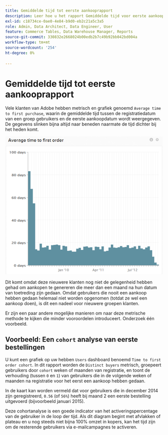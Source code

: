 ```yaml
---
title: Gemiddelde tijd tot eerste aankooprapport
description: Leer hoe u het rapport Gemiddelde tijd voor eerste aankoop gebruikt.
exl-id: c18734ce-0ae0-4e84-b9d0-eb2c21a5c3a5
role: Admin, Data Architect, Data Engineer, User
feature: Commerce Tables, Data Warehouse Manager, Reports
source-git-commit: 330832e2668024b00edb2b7c49b92bb042bd004a
workflow-type: tm+mt
source-wordcount: '254'
ht-degree: 0%

---
```


# Gemiddelde tijd tot eerste aankooprapport

Vele klanten van Adobe hebben metrisch en grafiek genoemd `Average time to first purchase`, waarin de gemiddelde tijd tussen de registratiedatum van een groep gebruikers en de eerste aankoopdatum wordt weergegeven. De gegevens slinken bijna altijd naar beneden naarmate de tijd dichter bij het heden komt.

![gemiddelde tijd tot eerste bestelling](../../assets/average-time-to-first-order.png)

Dit komt omdat deze nieuwere klanten nog niet de gelegenheid hebben gehad om aankopen te genereren die meer dan een maand na hun datum van toetreding zijn gedaan. Omdat gebruikers die nooit een aankoop hebben gedaan helemaal niet worden opgenomen (totdat ze wel een aankoop doen), is dit een nadeel voor nieuwere groepen klanten.

Er zijn een paar andere mogelijke manieren om naar deze metrische methode te kijken die minder vooroordelen introduceert. Onderzoek één voorbeeld.

## Voorbeeld: Een `cohort` analyse van eerste bestellingen

U kunt een grafiek op uw hebben `Users` dashboard benoemd `Time to first order cohort`. In dit rapport worden de `Distinct buyers` metrisch, groepeert gebruikers door `cohort` weken of maanden van registratie, en toont de verhouding (tussen `0` en `1`) van gebruikers die in de volgende weken of maanden na registratie voor het eerst een aankoop hebben gedaan.

In de kaart kan worden vermeld dat voor gebruikers die in december 2014 zijn geregistreerd, `0.56` (of `56%`) heeft bij maand 2 een eerste bestelling uitgevoerd (bijvoorbeeld januari 2015).

Deze cohortanalyse is een goede indicator van het activeringspercentage van de gebruiker in de loop der tijd. Als dit diagram begint met afvlakken of plateau en u nog steeds niet bijna 100% omzet in kopers, kan het tijd zijn om de resterende gebruikers via e-mailcampagnes te activeren.
